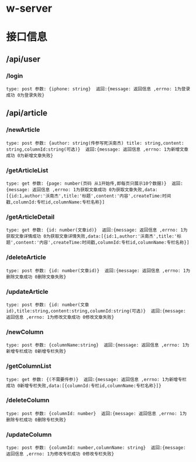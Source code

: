 # w-server

# 接口信息
## /api/user
### /login
```
type: post 参数: {iphone: string}  返回:{message: 返回信息 ,errno: 1为登录成功 0为登录失败}
```
## /api/article
### /newArticle 
```
type: post 参数: {author: string(传参写死沃南杰) title: string,content: string,columnId:string(可选)}  返回:{message: 返回信息 ,errno: 1为新增文章成功 0为新增文章失败}
```
### /getArticleList
```
type: get 参数: {page: number(页码 从1开始传,即每页只展示10个数据)}  返回:{message: 返回信息 ,errno: 1为获取文章成功 0为获取文章失败,data:[{id:1,author:'沃南杰',title:'标题',content:'内容',createTime:时间戳,columnId:专栏id,columnName:专栏名称}]
```
### /getArticleDetail
```
type: get 参数: {id: number(文章id)}  返回:{message: 返回信息 ,errno: 1为获取文章详情成功 0为获取文章详情失败,data:[{id:1,author:'沃南杰',title:'标题',content:'内容',createTime:时间戳,columnId:专栏id,columnName:专栏名称}]
```

### /deleteArticle
```
type: post 参数: {id: number(文章id)}  返回:{message: 返回信息 ,errno: 1为删除文章成功 0删除文章失败}
```

### /updateArticle
```
type: post 参数: {id: number(文章id),title:string,content:string,columnId:string(可选)}  返回:{message: 返回信息 ,errno: 1为修改文章成功 0修改文章失败}
```

### /newColumn
```
type: post 参数: {columnName:string}  返回:{message: 返回信息 ,errno: 1为新增专栏成功 0新增专栏失败}
```

### /getColumnList
```
type: get 参数: {(不需要传参)}  返回:{message: 返回信息 ,errno: 1为新增专栏成功 0新增专栏失败,data:[{columnId:专栏id,columnName:专栏名称}]}
```
### /deleteColumn
```
type: post 参数: {columnId: number}  返回:{message: 返回信息 ,errno: 1为删除专栏成功 0删除专栏失败}
```

### /updateColumn
```
type: post 参数: {columnId: number,columnName: string}  返回:{message: 返回信息 ,errno: 1为修改专栏成功 0修改专栏失败}
```

<!-- ### /search
```
type: get 参数: {}  返回:{message: 返回信息 ,errno: 1为修改文章成功 0修改文章失败}
``` -->